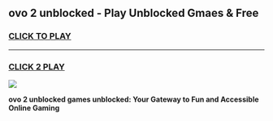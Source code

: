 
## ovo 2 unblocked - Play Unblocked Gmaes & Free
<h3>
<a href="https://news.freeplayer.one?title=ovo_2_unblocked&ref=16F">CLICK TO PLAY</a></h3>
<hr>

<h3>
<a href="https://news.freeplayer.one?title=ovo_2_unblocked&ref=16F">CLICK 2 PLAY</a>
  
</h3>

<a href="https://news.freeplayer.one?title=ovo_2_unblocked&ref=16F/"><img src="https://clearcache.store/games.png"></a>


**ovo 2 unblocked games unblocked: Your Gateway to Fun and Accessible Online Gaming**
